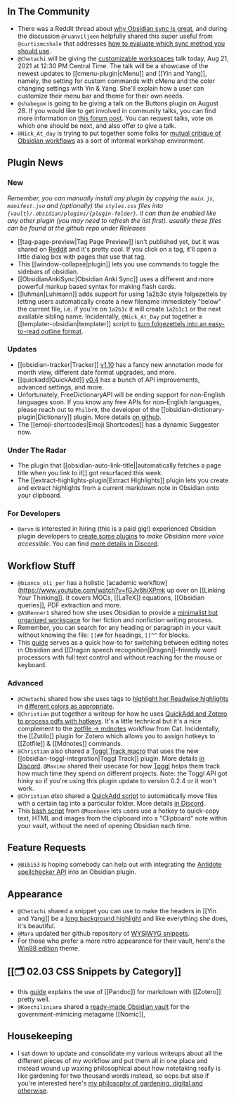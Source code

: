 ## In The Community

- There was a Reddit thread about [why Obsidian sync is great](https://www.reddit.com/r/ObsidianMD/comments/p7f6gc/obsidian_sync_is_great/h9kizzf/), and during the discussion `@ruanviljoen` helpfully shared this super useful from `@curtismcshale` that addresses [how to evaluate which sync method you should use](https://www.youtube.com/watch?v=JHAhE8QNokw).
- `@Chetachi` will be giving the [customizable workspaces](https://discordapp.com/channels/686053708261228577/876257648624939008/877223790256468008) talk today, Aug 21, 2021 at 12:30 PM Central Time. The talk will be a showcase of the newest updates to [[cmenu-plugin|cMenu]] and [[Yin and Yang]], namely, the setting for custom commands with cMenu and the color changing settings with Yin & Yang. She'll explain how a user can customize their menu bar and theme for their own needs.
- `@shabegom` is going to be giving a talk on the Buttons plugin on August 28. If you would like to get involved in community talks, you can find more information on [this forum post](https://forum.obsidian.md/t/meta-community-talks/16686). You can request talks, vote on which one should be next, and also offer to give a talk.
- `@Nick_At_day` is trying to put together some folks for [mutual critique of Obsidian workflows](https://www.reddit.com/r/ObsidianMD/comments/p62hpw/mutual_critique_of_obsidian_workflows_writing/) as a sort of informal workshop environment.

## Plugin News

### New

_Remember, you can manually install any plugin by copying the `main.js`, `manifest.jso` and (optionally) the `styles.css` files into `{vault}/.obsidian/plugins/{plugin-folder}`. it can then be enabled like any other plugin (you may need to refresh the list first). usually these files can be found at the github repo under Releases_

- [[tag-page-preview|Tag Page Preview]] isn't published yet, but it was shared on [Reddit](https://www.reddit.com/r/ObsidianMD/comments/p4hrzw/how_to_create_a_popup_window_like_this_when_you/) and it's pretty cool. If you click on a tag, it'll open a little dialog box with pages that use that tag.
- This [[window-collapse|plugin]] lets you use commands to toggle the sidebars of obsidian.
- [[ObsidianAnkiSync|Obsidian Anki Sync]] uses a different and more powerful markup based syntax for making flash cards.
- [[luhman|Luhmann]] adds support for using 1a2b3c style folgezettels by letting users automatically create a new filename immediately "below" the current file, i.e. if you're on `1a2b3c` it will create `1a2b3c1` or the next available sibling name. Incidentally, `@Nick_At_Day` put together a [[templater-obsidian|templater]] script to [turn folgezettels into an easy-to-read outline format](https://discord.com/channels/686053708261228577/840286238928797736/878331775556939826).

### Updates

- [[obsidian-tracker|Tracker]] [v1.10](https://github.com/pyrochlore/obsidian-tracker) has a fancy new annotation mode for month view, different date format upgrades, and more.
- [[quickadd|QuickAdd]] [v0.4](https://discord.com/channels/686053708261228577/855181471643861002/877788312679624734) has a bunch of API improvements, advanced settings, and more.
- Unfortunately, FreeDictionaryAPI will be ending support for non-English languages soon. If you know any free APIs for non-English languages, please reach out to `Philbr0`, the developer of the [[obsidian-dictionary-plugin|Dictionary]] plugin. More details [on github](https://github.com/phibr0/obsidian-dictionary/issues/43).
- The [[emoji-shortcodes|Emoji Shortcodes]] has a dynamic Suggester now.

### Under The Radar

- The plugin that [[obsidian-auto-link-title||automatically fetches a page title when you link to it]] got resurfaced this week.
- The [[extract-highlights-plugin|Extract Highlights]] plugin lets you create and extract highlights from a current markdown note in Obsidian onto your clipboard.

### For Developers

- `@arvn` is interested in hiring (this is a paid gig!) experienced Obsidian plugin developers to [create some plugins](https://publish.obsidian.md/arun/Tech/Obsidian/New+Features+that+Would+Make+Obsidian+More+Voice+Accessible) to _make Obsidian more voice accessible_. You can find [more details in Discord](https://discord.com/channels/686053708261228577/840286264964022302/877647079466471444).

## Workflow Stuff

- `@bianca_oli_per` has a holistic [academic workflow](https://www.youtube.com/watch?v=fGJv6hiXPmk up over on [[Linking Your Thinking]]. It covers MOCs, [[LaTeX]] equations, [[Obsidian queries]], PDF extraction and more.
- `@ASRenner1` shared how she uses Obsidian to provide a [minimalist but organized workspace](https://www.youtube.com/watch?v=OX_UKIzRALs) for her fiction and nonfiction writing process.
- Remember, you can search for any heading or paragraph in your vault without knowing the file: `[[##` for headings, `[[^^` for blocks.
- This [guide](https://publish.obsidian.md/arun/Tech/Obsidian/Using+Obsidian+with+Dragon+Dictation+-+Edit+Your+Notes+With+Full+Voice+Control) serves as a quick how-to for switching between editing notes in Obsidian and [[Dragon speech recognition|Dragon]]-friendly word processors with full text control and without reaching for the mouse or keyboard.

### Advanced

- `@Chetachi` shared how she uses tags to [highlight her Readwise highlights](http://discordapp.com/channels/686053708261228577/707816848615407697/877196058764144691) in [different colors as appropriate](https://discord.com/channels/686053708261228577/707816848615407697/877375585456898048).
- `@Christian` put together a writeup for how he uses [QuickAdd and Zotero to process pdfs with hotkeys](https://bagerbach.com/blog/how-i-read-research-papers-with-obsidian-and-zotero/). It's a little technical but it's a nice complement to the [zotfile -> mdnotes](https://forum.obsidian.md/t/zotero-zotfile-mdnotes-obsidian-dataview-workflow/15536) workflow from Cat. Incidentally, the [[Zutilo]] plugin for Zotero which allows you to assign hotkeys to [[Zotfile]] & [[Mdnotes]] commands.
- `@Christian` also shared a [Toggl Track macro](https://github.com/chhoumann/quickadd/blob/master/docs/Examples/Macro_TogglManager.md) that uses the new [[obsidian-toggl-integration|Toggl Track]] plugin. More details [in Discord](http://discordapp.com/channels/686053708261228577/707816848615407697/876069796553293835). `@Maximo` shared their usecase for how [Toggl](https://discord.com/channels/686053708261228577/700466324840775831/877639056828276746) helps them track how much time they spend on different projects. Note: the Toggl API got hinky so if you're using this plugin update to version 0.2.4 or it won't work.
- `@Christian` _also_ shared a [QuickAdd script](https://github.com/chhoumann/quickadd/blob/master/docs/Examples/Macro_MoveNotesWithATagToAFolder.md) to automatically move files with a certain tag into a particular folder. More details [in Discord](http://discordapp.com/channels/686053708261228577/716028884885307432/876494826122657852).
- This [bash script](https://forum.obsidian.md/t/clipboard-snippets-in-your-inbox-for-later-review-even-when-obsidian-closed/22850) from `@Moonbase` lets users use a hotkey to quick-copy text, HTML and images from the clipboard into a "Clipboard" note within your vault, without the need of opening Obsidian each time.

## Feature Requests

- `@Bibi53` is hoping somebody can help out with integrating the [Antidote spellchecker API](https://forum.obsidian.md/t/plugins-antidote/22653) into an Obsidian plugin.

## Appearance

- `@Chetachi` shared a snippet you can use to make the headers in [[Yin and Yang]] be a [long background highlight](http://discordapp.com/channels/686053708261228577/702656734631821413/877508873207050281) and like everything she does, it's beautiful.
- `@Mara` updated her github repository of [WYSIWYG snippets](https://github.com/Mara-Li/Obsidian-Snippet-collection).
- For those who prefer a more retro appearance for their vault, here's the [Win98 edition](https://github.com/SMUsamaShah/Obsidian-Win98-Edition) theme.

## [[🗂️ 02.03 CSS Snippets by Category]]

- this [guide](https://www.simonlindgren.com/notes/2019/11/15/setup-for-writing-in-markdown-citing-with-zotero-and-publishing-with-pandoc) explains the use of [[Pandoc]] for markdown with [[Zotero]] pretty well.
- `@Koechiliniana` shared a [ready-made Obsidian vault](https://github.com/Bartlebooth1424/obsidian-nomic) for the government-mimicing metagame [[Nomic]],

## Housekeeping

- I sat down to update and consolidate my various writeups about all the different pieces of my workflow and put them all in one place and instead wound up waxing philosophical about how notetaking really is like gardening for two thousand words instead, so oops but also if you're interested here's [my philosophy of gardening, digital and otherwise](https://eleanorkonik.com/the-konik-philosophy-of-gardening-digital-otherwise/).
